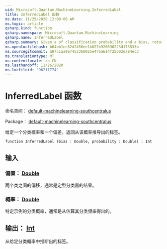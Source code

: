 ```yaml
---
uid: Microsoft.Quantum.MachineLearning.InferredLabel
title: InferredLabel 函数
ms.date: 11/25/2020 12:00:00 AM
ms.topic: article
qsharp.kind: function
qsharp.namespace: Microsoft.Quantum.MachineLearning
qsharp.name: InferredLabel
qsharp.summary: Given a of classification probability and a bias, returns the label inferred from that probability.
ms.openlocfilehash: b64bb1ec52d2456ee1b627b920890223d173533b
ms.sourcegitcommit: a87c1aa8e7453360025e47ba614f25b02ea84ec3
ms.translationtype: MT
ms.contentlocale: zh-CN
ms.lasthandoff: 11/26/2020
ms.locfileid: "96211774"
---
```

# <a name="inferredlabel-function"></a>InferredLabel 函数

命名空间： [default-machinelearning-southcentralus](xref:Microsoft.Quantum.MachineLearning)

Package： [default-machinelearning-southcentralus](https://nuget.org/packages/Microsoft.Quantum.MachineLearning)


给定一个分类概率和一个偏差，返回从该概率推导出的标签。

```qsharp
function InferredLabel (bias : Double, probability : Double) : Int
```


## <a name="input"></a>输入

### <a name="bias--double"></a>偏置： [Double](xref:microsoft.quantum.lang-ref.double)

两个类之间的偏移，通常是定型分类器的结果。


### <a name="probability--double"></a>概率： [Double](xref:microsoft.quantum.lang-ref.double)

特定示例的分类概率，通常是从估算其分类频率得出的。



## <a name="output--int"></a>输出： [Int](xref:microsoft.quantum.lang-ref.int)

从给定分类概率中推断出的标签。